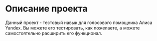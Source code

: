 # Описание проекта

Данный проект - тестовый навык для голосового помощника Алиса Yandex. Вы можете его тестировать, как пожелаете, а можете самостоятельно расширить его функционал.